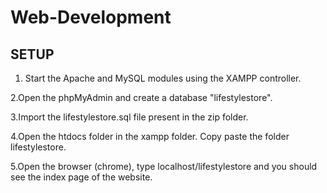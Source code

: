 # Web-Development

## SETUP	

1. Start the Apache and MySQL modules using the XAMPP controller.

2.Open the phpMyAdmin and create a database "lifestylestore". 

3.Import the lifestylestore.sql file present in the zip folder.

4.Open the htdocs folder in the xampp folder. Copy paste the folder lifestylestore.

5.Open the browser (chrome), type localhost/lifestylestore and you should see the index page of the website.
